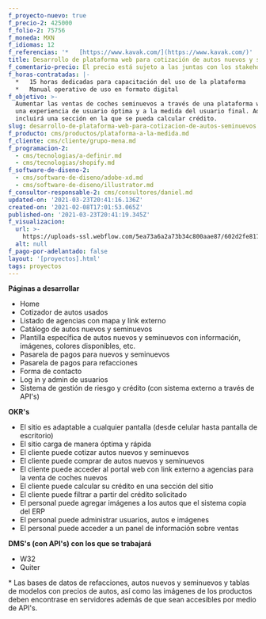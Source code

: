 ```yaml
---
f_proyecto-nuevo: true
f_precio-2: 425000
f_folio-2: 75756
f_moneda: MXN
f_idiomas: 12
f_referencias: '*   [https://www.kavak.com/](https://www.kavak.com/)'
title: Desarrollo de plataforma web para cotización de autos nuevos y seminuevos
f_comentario-precio: El precio está sujeto a las juntas con los stakeholders involucrados
f_horas-contratadas: |-
  *   15 horas dedicadas para capacitación del uso de la plataforma
  *   Manual operativo de uso en formato digital
f_objetivo: >-
  Aumentar las ventas de coches seminuevos a través de una plataforma web con
  una experiencia de usuario óptima y a la medida del usuario final. Además se
  incluirá una sección en la que se pueda calcular crédito.
slug: desarrollo-de-plataforma-web-para-cotizacion-de-autos-seminuevos
f_producto: cms/productos/plataforma-a-la-medida.md
f_cliente: cms/cliente/grupo-mena.md
f_programacion-2:
  - cms/tecnologias/a-definir.md
  - cms/tecnologias/shopify.md
f_software-de-diseno-2:
  - cms/software-de-diseno/adobe-xd.md
  - cms/software-de-diseno/illustrator.md
f_consultor-responsable-2: cms/consultores/daniel.md
updated-on: '2021-03-23T20:41:16.136Z'
created-on: '2021-02-08T17:01:53.065Z'
published-on: '2021-03-23T20:41:19.345Z'
f_visualizacion:
  url: >-
    https://uploads-ssl.webflow.com/5ea73a6a2a73b34c800aae87/602d2fe81722cd6b74e21fd6_mobile%20mockup.jpg
  alt: null
f_pago-por-adelantado: false
layout: '[proyectos].html'
tags: proyectos
---
```


**Páginas a desarrollar**

*   Home
*   Cotizador de autos usados
*   Listado de agencias con mapa y link externo
*   Catálogo de autos nuevos y seminuevos
*   Plantilla específica de autos nuevos y seminuevos con información, imágenes, colores disponibles, etc.
*   Pasarela de pagos para nuevos y seminuevos
*   Pasarela de pagos para refacciones
*   Forma de contacto
*   Log in y admin de usuarios
*   Sistema de gestión de riesgo y crédito (con sistema externo a través de API's)

**OKR's**

*   El sitio es adaptable a cualquier pantalla (desde celular hasta pantalla de escritorio)
*   El sitio carga de manera óptima y rápida
*   El cliente puede cotizar autos nuevos y seminuevos
*   El cliente puede comprar de autos nuevos y seminuevos
*   El cliente puede acceder al portal web con link externo a agencias para la venta de coches nuevos
*   El cliente puede calcular su crédito en una sección del sitio
*   El cliente puede filtrar a partir del crédito solicitado
*   El personal puede agregar imágenes a los autos que el sistema copia del ERP
*   El personal puede administrar usuarios, autos e imágenes
*   El personal puede acceder a un panel de información sobre ventas

**DMS's (con API's) con los que se trabajará**

*   W32
*   Quiter

\* Las bases de datos de refacciones, autos nuevos y seminuevos y tablas de modelos con precios de autos, así como las imágenes de los productos deben encontrase en servidores además de que sean accesibles por medio de API's.
